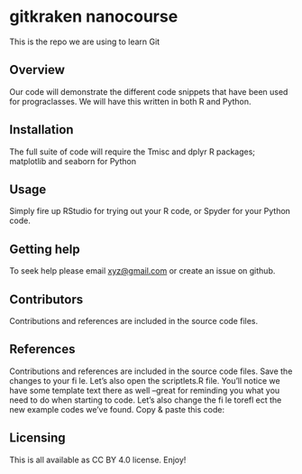 # gitkraken nanocourse
This is the repo we are using to learn Git

## Overview
Our code will demonstrate the different code snippets that have been used for prograclasses. We will have this written in both R and Python.

## Installation
The full suite of code will require the Tmisc and dplyr R packages;
matplotlib and seaborn for Python

## Usage
Simply fire up RStudio for trying out your R code, or Spyder for your Python code.

## Getting help
To seek help please email xyz@gmail.com or create an issue on github.

## Contributors
Contributions and references are included in the source code files.

## References
Contributions and references are included in the source code files.
Save the changes to your fi le.
Let’s also open the scriptlets.R file. You’ll notice we have some template text there as well –great for reminding you what you need to do when starting to code. Let’s also change the fi le torefl ect the new example codes we’ve found. Copy & paste this code:

## Licensing
This is all available as CC BY 4.0 license. Enjoy!

